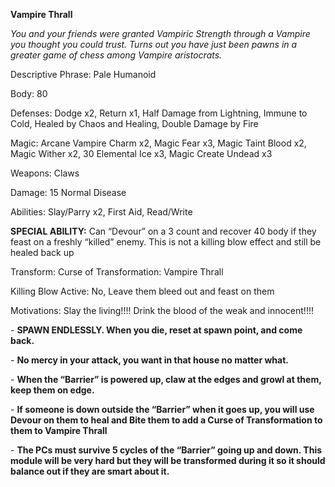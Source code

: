 **Vampire Thrall**

*You and your friends were granted Vampiric Strength through a Vampire you thought you could trust. Turns out you have just been pawns in a greater game of chess among Vampire aristocrats.*

Descriptive Phrase: Pale Humanoid

Body: 80

Defenses: Dodge x2, Return x1, Half Damage from Lightning, Immune to Cold, Healed by Chaos and Healing, Double Damage by Fire

Magic: Arcane Vampire Charm x2, Magic Fear x3, Magic Taint Blood x2, Magic Wither x2, 30 Elemental Ice x3, Magic Create Undead x3

Weapons: Claws

Damage: 15 Normal Disease

Abilities: Slay/Parry x2, First Aid, Read/Write

**SPECIAL ABILITY:** Can “Devour” on a 3 count and recover 40 body if they feast on a freshly “killed” enemy. This is not a killing blow effect and still be healed back up

Transform: Curse of Transformation: Vampire Thrall

Killing Blow Active: No, Leave them bleed out and feast on them

Motivations: Slay the living!!!! Drink the blood of the weak and innocent!!!!

 

\-    **SPAWN ENDLESSLY. When you die, reset at spawn point, and come back.**

\-    **No mercy in your attack, you want in that house no matter what.**

\-    **When the “Barrier” is powered up, claw at the edges and growl at them, keep them on edge.**

\-    **If someone is down outside the “Barrier” when it goes up, you will use Devour on them to heal and Bite them to add a Curse of Transformation to them to Vampire Thrall**

\-    **The PCs must survive 5 cycles of the “Barrier” going up and down. This module will be very hard but they will be transformed during it so it should balance out if they are smart about it.**

 